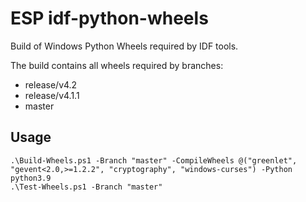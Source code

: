 # ESP idf-python-wheels

Build of Windows Python Wheels required by IDF tools.

The build contains all wheels required by branches:
* release/v4.2
* release/v4.1.1
* master

## Usage

```
.\Build-Wheels.ps1 -Branch "master" -CompileWheels @("greenlet", "gevent<2.0,>=1.2.2", "cryptography", "windows-curses") -Python python3.9
.\Test-Wheels.ps1 -Branch "master"
```

